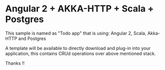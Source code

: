 # Angular 2 + AKKA-HTTP + Scala + Postgres
This sample is named as "Todo app" that is using: Angular 2, Scala, Akka-HTTP and Postgres

A template will be available to directly download and plug-in into your application, this contains CRUd operations over above mentioned stack.

Thanks !!
